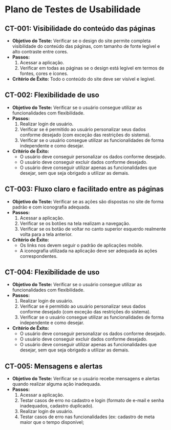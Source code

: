 # Plano de Testes de Usabilidade

## CT-001: Visibilidade do conteúdo das páginas
- **Objetivo do Teste:** Verificar se o design do site permite completa visibilidade do conteúdo das páginas, com tamanho de fonte legível e alto contraste entre cores.
- **Passos:**
  1. Acessar a aplicação.
  2. Verificar em todas as páginas se o design está legível em termos de fontes, cores e ícones.
- **Critério de Êxito:** Todo o conteúdo do site deve ser visível e legível.

## CT-002: Flexibilidade de uso
- **Objetivo do Teste:** Verificar se o usuário consegue utilizar as funcionalidades com flexibilidade.
- **Passos:**
  1. Realizar login de usuário.
  2. Verificar se é permitido ao usuário personalizar seus dados conforme desejado (com exceção das restrições do sistema).
  3. Verificar se o usuário consegue utilizar as funcionalidades de forma independente e como desejar.
- **Critério de Êxito:**
  - O usuário deve conseguir personalizar os dados conforme desejado.
  - O usuário deve conseguir excluir dados conforme desejado.
  - O usuário deve conseguir utilizar apenas as funcionalidades que desejar, sem que seja obrigado a utilizar as demais.

## CT-003: Fluxo claro e facilitado entre as páginas
- **Objetivo do Teste:** Verificar se as ações são dispostas no site de forma padrão e com iconografia adequada.
- **Passos:**
  1. Acessar a aplicação.
  2. Verificar se os botões na tela realizam a navegação.
  3. Verificar se os botão de voltar no canto superior esquerdo realmente volta para a tela anterior.
- **Critério de Êxito:**
  - Os links nos devem seguir o padrão de aplicações mobile.
  - A iconografia utilizada na aplicação deve ser adequada às ações correspondentes.

## CT-004: Flexibilidade de uso
- **Objetivo do Teste:** Verificar se o usuário consegue utilizar as funcionalidades com flexibilidade.
- **Passos:**
  1. Realizar login de usuário.
  2. Verificar se é permitido ao usuário personalizar seus dados conforme desejado (com exceção das restrições do sistema).
  3. Verificar se o usuário consegue utilizar as funcionalidades de forma independente e como desejar.
- **Critério de Êxito:**
  - O usuário deve conseguir personalizar os dados conforme desejado.
  - O usuário deve conseguir excluir dados conforme desejado.
  - O usuário deve conseguir utilizar apenas as funcionalidades que desejar, sem que seja obrigado a utilizar as demais.

## CT-005: Mensagens e alertas
- **Objetivo do Teste:** Verificar se o usuário recebe mensagens e alertas quando realizar alguma ação inadequada.
- **Passos:**
  1. Acessar a aplicação.
  2. Testar casos de erro no cadastro e login (formato de e-mail e senha inadequados, cadastro duplicado).
  3. Realizar login de usuário.
  4. Testar casos de erro nas funcionalidades (ex: cadastro de meta maior que o tempo disponível;
